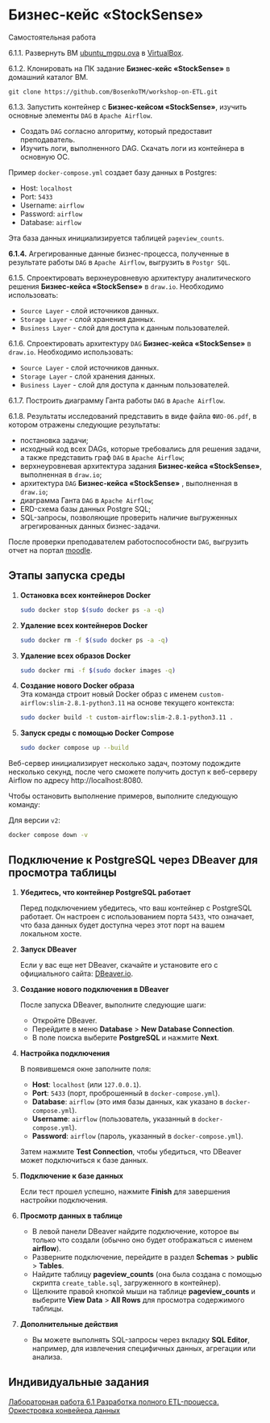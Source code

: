 
# Бизнес-кейс «StockSense»

Самостоятельная работа

6.1.1. Развернуть ВМ [ubuntu_mgpu.ova](https://disk.yandex.ru/d/Psofa9xtbgUEOw) в [VirtualBox](https://disk.yandex.ru/d/3fD00plnL_a4Cw).

6.1.2. Клонировать на ПК задание **Бизнес-кейс «StockSense»** в домашний каталог ВМ. 

`git clone https://github.com/BosenkoTM/workshop-on-ETL.git`

6.1.3. Запустить контейнер с **Бизнес-кейсом «StockSense»**, изучить  основные элементы `DAG` в `Apache Airflow`. 
   - Создать `DAG` согласно алгоритму, который предоставит преподаватель.
   - Изучить логи, выполненного DAG. Скачать логи из контейнера в основную ОС.

Пример `docker-compose.yml` создает базу данных в Postgres:

- Host: `localhost`
- Port: `5433`
- Username: `airflow`
- Password: `airflow`
- Database: `airflow`

Эта база данных инициализируется таблицей `pageview_counts`.

**6.1.4.** Агрегированные данные бизнес-процесса, полученные в результате работы `DAG` в `Apache Airflow`, выгрузить в `Postgr SQL`. 

6.1.5. Спроектировать верхнеуровневую архитектуру аналитического решения **Бизнес-кейса «StockSense»** в `draw.io`. Необходимо использовать:
   - `Source Layer` - слой источников данных.
   - `Storage Layer` - слой хранения данных.
   - `Business Layer` - слой для доступа к данным пользователей.

6.1.6. Спроектировать архитектуру `DAG` **Бизнес-кейса «StockSense»** в `draw.io`. Необходимо использовать:
   - `Source Layer` - слой источников данных.
   - `Storage Layer` - слой хранения данных.
   - `Business Layer` - слой для доступа к данным пользователей.

6.1.7. Построить диаграмму Ганта работы `DAG` в `Apache Airflow`.

6.1.8. Результаты исследований представить в виде файла `ФИО-06.pdf`, в котором отражены следующие результаты:
- постановка задачи;
- исходный код всех DAGs, которые требовались для решения задачи, а также представить граф `DAG` в `Apache Airflow`;
- верхнеуровневая архитектура задания **Бизнес-кейса «StockSense»**, выполненная в `draw.io`;
- архитектура `DAG` **Бизнес-кейса «StockSense»** , выполненная в `draw.io`;
- диаграмма Ганта `DAG` в `Apache Airflow`;
- ERD-схема базы данных Postgre SQL;
- SQL-запросы, позволяющие проверить наличие выгруженных агрегированных данных бизнес-задачи. 

После проверки преподавателем работоспособности `DAG`, выгрузить отчет на портал [moodle]().


## Этапы запуска среды

1. **Остановка всех контейнеров Docker**  

   ```bash
   sudo docker stop $(sudo docker ps -a -q)
   ```

2. **Удаление всех контейнеров Docker**  
   ```bash
   sudo docker rm -f $(sudo docker ps -a -q)
   ```

3. **Удаление всех образов Docker**  
   ```bash
   sudo docker rmi -f $(sudo docker images -q)
   ```

4. **Создание нового Docker образа**  
   Эта команда строит новый Docker образ с именем `custom-airflow:slim-2.8.1-python3.11` на основе текущего контекста:
   ```bash
   sudo docker build -t custom-airflow:slim-2.8.1-python3.11 .
   ```

5. **Запуск среды с помощью Docker Compose**  

   ```bash
   sudo docker compose up --build
   ```

Веб-сервер инициализирует несколько задач, поэтому подождите несколько секунд, после чего сможете получить доступ к веб-серверу Airflow по адресу http://localhost:8080.

Чтобы остановить выполнение примеров, выполните следующую команду:

Для версии `v2`:

```bash
docker compose down -v
```

## Подключение к PostgreSQL через DBeaver для просмотра таблицы

1. **Убедитесь, что контейнер PostgreSQL работает**

   Перед подключением убедитесь, что ваш контейнер с PostgreSQL работает. Он настроен с использованием порта `5433`, что означает, что база данных будет доступна через этот порт на вашем локальном хосте.

2. **Запуск DBeaver**

   Если у вас еще нет DBeaver, скачайте и установите его с официального сайта: [DBeaver.io](https://dbeaver.io/).

3. **Создание нового подключения в DBeaver**

   После запуска DBeaver, выполните следующие шаги:

   - Откройте DBeaver.
   - Перейдите в меню **Database** > **New Database Connection**.
   - В поле поиска выберите **PostgreSQL** и нажмите **Next**.

4. **Настройка подключения**

   В появившемся окне заполните поля:

   - **Host**: `localhost` (или `127.0.0.1`).
   - **Port**: `5433` (порт, проброшенный в `docker-compose.yml`).
   - **Database**: `airflow` (это имя базы данных, как указано в `docker-compose.yml`).
   - **Username**: `airflow` (пользователь, указанный в `docker-compose.yml`).
   - **Password**: `airflow` (пароль, указанный в `docker-compose.yml`).

   Затем нажмите **Test Connection**, чтобы убедиться, что DBeaver может подключиться к базе данных.

5. **Подключение к базе данных**

   Если тест прошел успешно, нажмите **Finish** для завершения настройки подключения.

6. **Просмотр данных в таблице**

   - В левой панели DBeaver найдите подключение, которое вы только что создали (обычно оно будет отображаться с именем **airflow**).
   - Разверните подключение, перейдите в раздел **Schemas** > **public** > **Tables**.
   - Найдите таблицу **pageview_counts** (она была создана с помощью скрипта `create_table.sql`, загруженного в контейнер).
   - Щелкните правой кнопкой мыши на таблице **pageview_counts** и выберите **View Data** > **All Rows** для просмотра содержимого таблицы.

7. **Дополнительные действия**

   - Вы можете выполнять SQL-запросы через вкладку **SQL Editor**, например, для извлечения специфичных данных, агрегации или анализа.



## Индивидуальные задания

[Лабораторная работа 6.1 Разработка полного ETL-процесса. Оркестровка конвейера данных](http://95.31.0.249/moodle/mod/assign/view.php?id=748)


